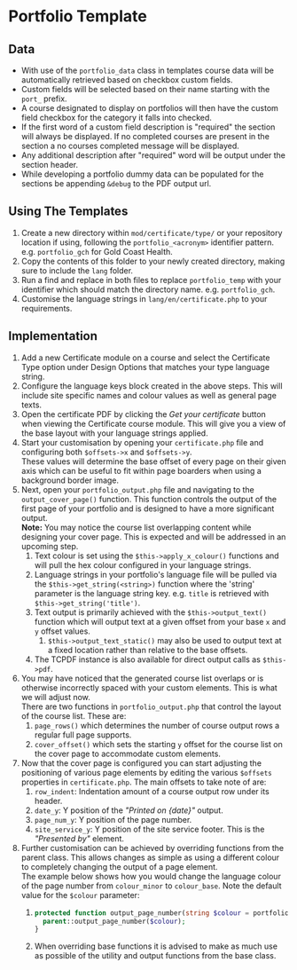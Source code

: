 # Portfolio Template

## Data
* With use of the `portfolio_data` class in templates course data will be automatically retrieved based on checkbox custom fields.
* Custom fields will be selected based on their name starting with the `port_` prefix.
* A course designated to display on portfolios will then have the custom field checkbox for the category it falls into checked.
* If the first word of a custom field description is "required" the section will always be displayed. If no completed courses are present in the section a no courses completed message will be displayed.
* Any additional description after "required" word will be output under the section header.
* While developing a portfolio dummy data can be populated for the sections be appending `&debug` to the PDF output url.

## Using The Templates
1. Create a new directory within `mod/certificate/type/` or your repository location if using, following the `portfolio_<acronym>` identifier pattern. e.g. `portfolio_gch` for Gold Coast Health.
2. Copy the contents of this folder to your newly created directory, making sure to include the `lang` folder.
3. Run a find and replace in both files to replace `portfolio_temp` with your identifier which should match the directory name. e.g. `portfolio_gch`.
4. Customise the language strings in `lang/en/certificate.php` to your requirements.

## Implementation
1. Add a new Certificate module on a course and select the Certificate Type option under Design Options that matches your type language string.
2. Configure the language keys block created in the above steps. This will include site specific names and colour values as well as general page texts.
3. Open the certificate PDF by clicking the _Get your certificate_ button when viewing the Certificate course module. This will give you a view of the base layout with your language strings applied.
4. Start your customisation by opening your `certificate.php` file and configuring both `$offsets->x` and `$offsets->y`.<br> These values will determine the base offset of every page on their given axis which can be useful to fit within page boarders when using a background border image.
5. Next, open your `portfolio_output.php` file and navigating to the `output_cover_page()` function. This function controls the output of the first page of your portfolio and is designed to have a more significant output.<br> **Note:** You may notice the course list overlapping content while designing your cover page. This is expected and will be addressed in an upcoming step.
   1. Text colour is set using the `$this->apply_x_colour()` functions and will pull the hex colour configured in your language strings.
   2. Language strings in your portfolio's language file will be pulled via the `$this->get_string(<string>)` function where the 'string' parameter is the language string key. e.g. `title` is retrieved with `$this->get_string('title')`.
   3. Text output is primarily achieved with the `$this->output_text()` function which will output text at a given offset from your base `x` and `y` offset values.
      1. `$this->output_text_static()` may also be used to output text at a fixed location rather than relative to the base offsets.
   4. The TCPDF instance is also available for direct output calls as `$this->pdf`.
6. You may have noticed that the generated course list overlaps or is otherwise incorrectly spaced with your custom elements. This is what we will adjust now.<br> There are two functions in `portfolio_output.php` that control the layout of the course list. These are:
   1. `page_rows()` which determines the number of course output rows a regular full page supports.
   2. `cover_offset()` which sets the starting `y` offset for the course list on the cover page to accommodate custom elements.
7. Now that the cover page is configured you can start adjusting the positioning of various page elements by editing the various `$offsets` properties in `certificate.php`. The main offsets to take note of are:
   1. `row_indent`: Indentation amount of a course output row under its header.
   2. `date_y`: Y position of the _"Printed on {date}"_ output.
   3. `page_num_y`: Y position of the page number.
   4. `site_service_y`: Y position of the site service footer. This is the _"Presented by"_ element.
8. Further customisation can be achieved by overriding functions from the parent class. This allows changes as simple as using a different colour to completely changing the output of a page element.<br> The example below shows how you would change the language colour of the page number from `colour_minor` to `colour_base`. Note the default value for the `$colour` parameter:<br>
   1. ```php
      protected function output_page_number(string $colour = portfolio_colour::BASE): void {
        parent::output_page_number($colour);
      }
      ```
   2. When overriding base functions it is advised to make as much use as possible of the utility and output functions from the base class.